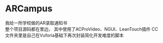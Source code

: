 # ARCampus
我给一所学校做的AR录取通知书<br>
整个项目源码都在里边，
其中使用了ACProVideo、NGUI、LeanTouch插件
CC文件夹里是自己在Vuforia基础下再次封装简化开发难度的脚本
